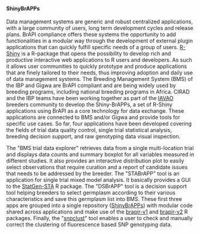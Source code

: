 #### ShinyBrAPPs

Data management systems are generic and robust centralized applications, with a large community of users, long term development cycles and release plans. BrAPI compliance offers these systems the opportunity to add functionalities in a modular way through the development of external plugin applications that can quickly fulfill  specific needs of a group of users. [R-Shiny](https://shiny.posit.co/) is a R-package that opens the possibility to develop rich and productive interactive web applications to R users and developers. As such it allows user communities to quickly prototype and produce applications that are finely tailored to their needs, thus improving adoption and daily use of data management systems. The Breeding Management System (BMS) of the IBP and Gigwa are BrAPI compliant and are being widely used by breeding programs, including national breeding programs in Africa. CIRAD and the IBP teams have been working together as part of the [IAVAO](https://www.iavao.org/) breeders community to develop the Shiny-BrAPPs, a set of R-Shiny applications using BrAPI as a core technology for data exchange. These applications are connected to BMS and/or Gigwa and provide tools for specific use cases. So far, four applications have been developed covering the fields of trial data quality control, single trial statistical analysis, breeding decision support, and raw genotyping data visual inspection.

The "BMS trial data explorer" retrieves data from a single multi-location trial and displays data counts and summary boxplot for all variables measured in different studies. It also provides an interactive distribution plot to easily select observations that require curation and a report of candidate issues that needs to be addressed by the breeder. The "STABrAPP" tool is an application for single trial mixed model analysis. It basically provides a GUI to the [StatGen-STA](https://biometris.github.io/statgenSTA/) R package. The "DSBrAPP" tool is a decision support tool helping breeders to select germplasm according to their various characteristics and save this germplasm list into BMS. These first three apps are grouped into a single repository ([ShinyBrAPPs](https://github.com/IntegratedBreedingPlatform/ShinyBrAPPs/)) with modular code shared across applications and make use of the [brapir-v1](https://github.com/mverouden/brapir-v1) and [brapir-v2](https://github.com/mverouden/brapir-v2) R packages. Finally, the "[snpclust](https://github.com/jframi/snpclust)" tool enables a user to check and manually correct the clustering of fluorescence based SNP genotyping data. 
